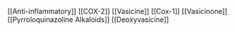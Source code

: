 [[Anti-inflammatory]]
[[COX-2]]
[[Vasicine]]
[[Cox-1]]
[[Vasicinone]]
[[Pyrroloquinazoline Alkaloids]]
[[Deoxyvasicine]]
